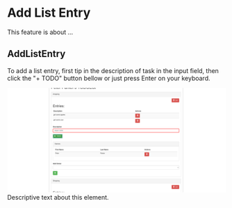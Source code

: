 # Add List Entry

This feature is about ...

## AddListEntry

To add a list entry, first tip in the description of task in the input field,
then click the "+ TODO" button bellow or just press Enter on your keyboard.


![AddlistEntry](./AddlistEntry.png)
Descriptive text about this element.



